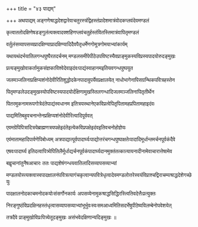 +++
title = "४३ पाद्यम्"

+++
अथपाद्यम् अङ्गणेश्राद्धदेशद्वारेवाचतुरस्त्रंद्विहस्तंप्रादेशमात्रंवोदकप्लवंदेवमण्डलं

कृत्वाततोदक्षिणेषडङ्गुलंत्यक्त्वादक्शहिणप्लवंचतुर्हस्तंवितस्तिमात्रंवापितृमण्डलं

वर्तुलंसव्यापसव्यप्रादक्षिण्याप्रादक्षिण्यादिदैवपैतृधर्मेणगोमूत्रगोमयाभ्यांकार्यम्

यथायथंदर्भयातिलगन्धपुष्पैरतदर्चनम् मण्डलसमीपेपीठेउपविष्टस्यैवप्राङ्मुकस्यविप्रस्यपादयोरुदङ्मुखः

प्रत्यङ्मुखोवाकर्तामुकसंज्ञकाविश्वेदेवाइदंवःपाद्यंस्वाहानमइतियवगन्धपुष्पयुत

जलमञ्जलिनाप्रक्षिप्यशंनोदेवीरितिशुद्धोदकेनपादावुपर्येवप्रक्षालयेत् नाधोभागेनापिसग्रन्थिकपवित्रहस्तेन

पितृमण्डलेउदङ्मुखस्योपविष्टस्यपादयोर्दक्षिणामुखस्तिलगन्धादिजलमञ्जलिनापितृतीर्थेन

पितरमुकनामरूपगोत्रेदंतेपाद्यंस्वधानम इतित्रयस्थानेएकविप्रत्वेपितृपितामहप्रपितामहाइदंवः

पाद्यमितिबहुवचनान्तेनप्रक्षिप्यशंनोदेवीरित्यादिपूर्ववत्

एवमग्रेपिपित्रादित्रयेब्राह्मणत्रयपक्षेइदंतेइत्येकविप्रपक्षेइदंवइतिवचनोहोज्ञेयः

एवंमातामहादिपार्वणेपिबोध्यम् अत्रपाद्यात्पूर्वपादार्घ्यःपाद्योत्तरंचगन्धपुष्पाक्षतेःपादादिमूर्धान्तमर्चनपूर्वकंदैवे

एषवःपादार्घ्य इतिदत्वापित्र्येपितिलैर्मूर्धाद्यर्चनपूर्वकंपादार्घ्यदानमुक्तंतत्कात्यायनादीनामेवाचारात्तेषामेव

बह्वृचानांतुनैषआचारः ततः पाद्यशेषंगन्धयवातिलादिसव्यापसव्याभ्यां

मण्डलयोस्त्यक्त्वास्वपादक्षालनंपवित्रत्यागंचकृत्वान्यपवित्रेधृत्वादेवमण्डलोत्तरेस्वयंविप्राश्चद्विराचम्यश्राद्धदेशेगच्छेयुः

पादक्षालनोदकाचमनोदकयोःसंसर्गोनकार्यः अपसव्येनामुकश्राद्धसिद्धिरस्त्वितिवदेत्तैःप्रत्युक्तः

निरङ्गुष्ठंविप्रदक्षिनहस्तंधृत्वासव्यापसव्याभ्यांभूर्भुवःस्वःसमआध्वमितिसदर्भेषुपीठेष्वविलम्बेनोपवेशयेत्

तत्रदैवे प्राङ्मुखोविप्रःपित्र्येतूदङ्मुखः असंभवेदक्षिणान्यदिङ्मुखः ॥
